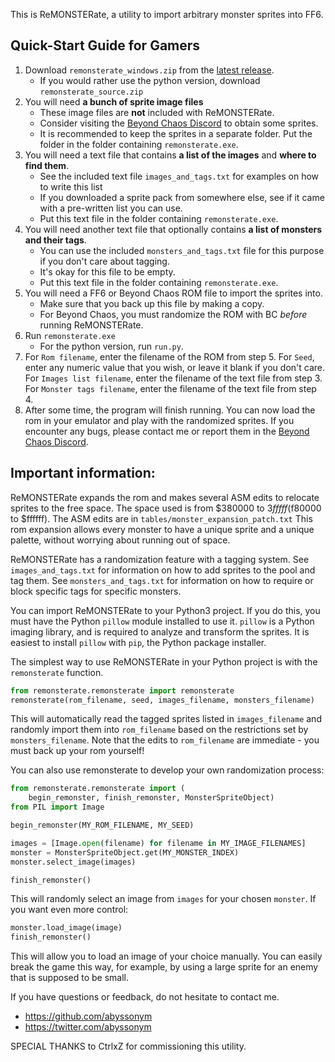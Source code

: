 This is ReMONSTERate, a utility to import arbitrary monster sprites into FF6.

## Quick-Start Guide for Gamers
1. Download `remonsterate_windows.zip` from the [latest release](https://github.com/abyssonym/remonsterate/releases/latest).
    * If you would rather use the python version, download `remonsterate_source.zip`
2. You will need **a bunch of sprite image files**
    * These image files are **not** included with ReMONSTERate.
    * Consider visiting the [Beyond Chaos Discord](https://discord.com/invite/S3G3UXy) to obtain some sprites.
    * It is recommended to keep the sprites in a separate folder. Put the folder in the folder containing `remonsterate.exe`.
3. You will need a text file that contains **a list of the images** and **where to find them**.
    * See the included text file `images_and_tags.txt` for examples on how to write this list
    * If you downloaded a sprite pack from somewhere else, see if it came with a pre-written list you can use.
    * Put this text file in the folder containing `remonsterate.exe`.
4. You will need another text file that optionally contains **a list of monsters and their tags**.
    * You can use the included `monsters_and_tags.txt` file for this purpose if you don't care about tagging.
    * It's okay for this file to be empty.
    * Put this text file in the folder containing `remonsterate.exe`.
5. You will need a FF6 or Beyond Chaos ROM file to import the sprites into.
    * Make sure that you back up this file by making a copy.
    * For Beyond Chaos, you must randomize the ROM with BC *before* running ReMONSTERate.
6. Run `remonsterate.exe`
    * For the python version, run `run.py`.
7. For `Rom filename`, enter the filename of the ROM from step 5. For `Seed`, enter any numeric value that you wish, or leave it blank if you don't care. For `Images list filename`, enter the filename of the text file from step 3. For `Monster tags filename`, enter the filename of the text file from step 4.
8. After some time, the program will finish running. You can now load the rom in your emulator and play with the randomized sprites. If you encounter any bugs, please contact me or report them in the [Beyond Chaos Discord](https://discord.com/invite/S3G3UXy).

## Important information:
ReMONSTERate expands the rom and makes several ASM edits to relocate sprites to the free space. The space used is from $380000 to $3fffff ($f80000 to $ffffff). The ASM edits are in `tables/monster_expansion_patch.txt` This rom expansion allows every monster to have a unique sprite and a unique palette, without worrying about running out of space.

ReMONSTERate has a randomization feature with a tagging system. See `images_and_tags.txt` for information on how to add sprites to the pool and tag them. See `monsters_and_tags.txt` for information on how to require or block specific tags for specific monsters.

You can import ReMONSTERate to your Python3 project. If you do this, you must have the Python `pillow` module installed to use it. `pillow` is a Python imaging library, and is required to analyze and transform the sprites. It is easiest to install `pillow` with `pip`, the Python package installer.

The simplest way to use ReMONSTERate in your Python project is with the `remonsterate` function.

```python
from remonsterate.remonsterate import remonsterate
remonsterate(rom_filename, seed, images_filename, monsters_filename)
```

This will automatically read the tagged sprites listed in `images_filename` and randomly import them into `rom_filename` based on the restrictions set by `monsters_filename`. Note that the edits to `rom_filename` are immediate - you must back up your rom yourself!

You can also use remonsterate to develop your own randomization process:

```python
from remonsterate.remonsterate import (
    begin_remonster, finish_remonster, MonsterSpriteObject)
from PIL import Image

begin_remonster(MY_ROM_FILENAME, MY_SEED)

images = [Image.open(filename) for filename in MY_IMAGE_FILENAMES]
monster = MonsterSpriteObject.get(MY_MONSTER_INDEX)
monster.select_image(images)

finish_remonster()
```

This will randomly select an image from `images` for your chosen `monster`. If you want even more control:

```python
monster.load_image(image)
finish_remonster()
```

This will allow you to load an image of your choice manually. You can easily break the game this way, for example, by using a large sprite for an enemy that is supposed to be small.

If you have questions or feedback, do not hesitate to contact me.
* https://github.com/abyssonym
* https://twitter.com/abyssonym

SPECIAL THANKS to CtrlxZ for commissioning this utility.
